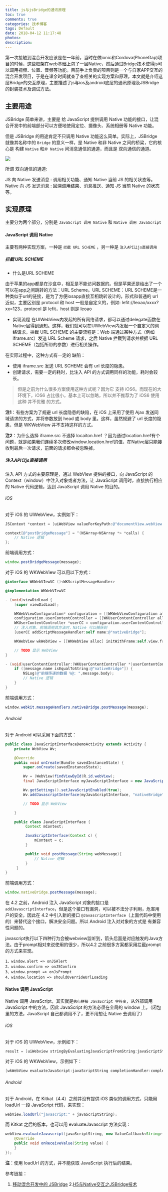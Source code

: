 ```yaml
---
title: js与jsBridge的通讯原理
toc: true
comments: true
categories: 技术博客
tags: Default
date: 2018-04-12 11:17:48
photos:
description:
---
```


第一次接触到混合开发应该是在一年前，当时在做ionic和Cordova(PhoneGap)项目的时候，这些框架在web基础上包了一层Native，然后通过Bridge技术使得js可以调用视频、位置、音频等功能。目前手上负责的项目则是一个与自家APP交互的混合开发项目，于是在课余时间就查了查相关的实现方案和原理。本文就是介绍这层Bridge的交互原理，主要描述了js与ios及android底层的通讯原理及JSBridge的封装技术及调试方法。

<!-- more -->

## 主要用途

JSBridge 简单来讲，主要是 给 JavaScript 提供调用 Native 功能的接口，让混合开发中的前端部分可以方便地使用定位、摄像头、系统相册等 Native 功能。

但是 JSBridge 的用途肯定不只调用 Native 功能这么简单。实际上，JSBridge 就像其名称中的 `Bridge` 的意义一样，是 Native 和非 Native 之间的桥梁，它的核心是 构建 `Native` 和`非 Native` 间消息通信的通道，而且是 双向通信的通道。

![](https://ws3.sinaimg.cn/large/006tNc79gy1fq9wv29dbfj30j604n74i.jpg)

所谓 双向通信的通道:

JS 向 Native 发送消息 : 调用相关功能、通知 Native 当前 JS 的相关状态等。
Native 向 JS 发送消息 : 回溯调用结果、消息推送、通知 JS 当前 Native 的状态等。

## 实现原理

主要分为两个部分，分别是 `JavaScript 调用 Native` 和 `Native 调用 JavaScript`

#### JavaScript 调用 Native

主要有两种实现方案，一种是 `拦截 URL SCHEME` ，另一种是 `注入API让js直接调用`


##### 拦截 URL SCHEME

* 什么是URL SCHEME

由于苹果的app都是在沙盒中，相互是不能访问数据的。但是苹果还是给出了一个可以在app之间跳转的方法：URL Scheme。URL SCHEME：URL SCHEME是一种类似于url的链接，是为了方便iosapp直接互相跳转设计的，形式和普通的 url 近似，主要区别是 protocol 和 host 一般是自定义的，例如: lefit://leoao/xxxx?xx=123，protocol 是 lefit，host 则是 leoao

* 实现流程
在UIWebView内发起的所有网络请求，都可以通过delegate函数在Native层得到通知。这样，我们就可以在UIWebView内发起一个自定义的网络请求，拦截 URL SCHEME 的主要流程是：Web 端通过某种方式（例如 iframe.src）发送 URL Scheme 请求，之后 Native 拦截到请求并根据 URL SCHEME（包括所带的参数）进行相关操作。

在实际过程中，这种方式有一定的 缺陷：

* 使用 iframe.src 发送 URL SCHEME 会有 url 长度的隐患。
* 创建请求，需要一定的耗时，比注入 API 的方式调用同样的功能，耗时会较长。

> 但是之前为什么很多方案使用这种方式呢？因为它 支持 iOS6。而现在的大环境下，iOS6 占比很小，基本上可以忽略，所以并不推荐为了 iOS6 使用这种 并不优雅 的方式。

**注1**：有些方案为了规避 url 长度隐患的缺陷，在 iOS 上采用了使用 Ajax 发送同域请求的方式，并将参数放到 head 或 body 里。这样，虽然规避了 url 长度的隐患，但是 WKWebView 并不支持这样的方式。

**注2**：为什么选择 iframe.src 不选择 locaiton.href ？因为通过location.href有个问题，就是如果我们连续多次修改window.location.href的值，在Native层只能接收到最后一次请求，前面的请求都会被忽略掉。


##### 注入API让js直接调用

注入 API 方式的主要原理是，通过 WebView 提供的接口，向 JavaScript 的 Context（window）中注入对象或者方法，让 JavaScript 调用时，直接执行相应的 Native 代码逻辑，达到 JavaScript 调用 Native 的目的。

###### iOS

对于 iOS 的 UIWebView，实例如下：

```Objective-C
JSContext *context = [uiWebView valueForKeyPath:@"documentView.webView.mainFrame.javaScriptContext"];

context[@"postBridgeMessage"] = ^(NSArray<NSArray *> *calls) {
    // Native 逻辑
};
```

前端调用方式：

```js
window.postBridgeMessage(message);
```

对于 iOS 的 WKWebView 可以用以下方式：

```Objective-C
@interface WKWebVIewVC ()<WKScriptMessageHandler>

@implementation WKWebVIewVC

- (void)viewDidLoad {
    [super viewDidLoad];

    WKWebViewConfiguration* configuration = [[WKWebViewConfiguration alloc] init];
    configuration.userContentController = [[WKUserContentController alloc] init];
    WKUserContentController *userCC = configuration.userContentController;
    // 注入对象，前端调用其方法时，Native 可以捕获到
    [userCC addScriptMessageHandler:self name:@"nativeBridge"];

    WKWebView wkWebView = [[WKWebView alloc] initWithFrame:self.view.frame configuration:configuration];

    // TODO 显示 WebView
}

- (void)userContentController:(WKUserContentController *)userContentController didReceiveScriptMessage:(WKScriptMessage *)message {
    if ([message.name isEqualToString:@"nativeBridge"]) {
        NSLog(@"前端传递的数据 %@: ",message.body);
        // Native 逻辑
    }
}
```

前端调用方式：

```java
window.webkit.messageHandlers.nativeBridge.postMessage(message);
```

###### Android

对于 Android 可以采用下面的方式：

```java
public class JavaScriptInterfaceDemoActivity extends Activity {
	private WebView Wv;

    @Override
    public void onCreate(Bundle savedInstanceState) {
        super.onCreate(savedInstanceState);

        Wv = (WebView)findViewById(R.id.webView);
        final JavaScriptInterface myJavaScriptInterface = new JavaScriptInterface(this);

        Wv.getSettings().setJavaScriptEnabled(true);
        Wv.addJavascriptInterface(myJavaScriptInterface, "nativeBridge");

        // TODO 显示 WebView

    }

    public class JavaScriptInterface {
         Context mContext;

         JavaScriptInterface(Context c) {
             mContext = c;
         }

         public void postMessage(String webMessage){
             // Native 逻辑
         }
     }
}
```

前端调用方式：

```js
window.nativeBridge.postMessage(message);
```

在 4.2 之前，Android 注入 JavaScript 对象的接口是 `addJavascriptInterface`，但是这个接口有漏洞，可以被不法分子利用，危害用户的安全，因此在 4.2 中引入新的接口 `@JavascriptInterface`（上面代码中使用的）来替代这个接口，解决安全问题。所以 Android 注入对对象的方式是 有兼容性问题的。

javascript执行以下四种行为会被webview监听到，箭头后面是对应触发的Java方法。由于prompt相对来说使用的很少，所以4.2 之前很多方案都采用拦截prompt的方式来实现。

    1、window.alert => onJSAlert
    2、window.confirm => onJSConfirm
    3、window.prompt => onJsPrompt
    4、window.location => shouldOverrideUrlLoading



#### Native 调用 JavaScript

Native 调用 JavaScript，其实就是`执行拼接 JavaScript 字符串`，从外部调用 JavaScript 中的方法，因此 JavaScript 的方法必须在全局的 window 上。（闭包里的方法，JavaScript 自己都调用不了，更不用想让 Native 去调用了）

###### iOS

对于 iOS 的 UIWebView，示例如下：

```Objective-C
result = [uiWebview stringByEvaluatingJavaScriptFromString:javaScriptString];
```

对于 iOS 的 WKWebView，示例如下：

```Objective-C
[wkWebView evaluateJavaScript:javaScriptString completionHandler:completionHandler];
```

###### Android

对于 Android，在 Kitkat（4.4）之前并没有提供 iOS 类似的调用方式，只能用 loadUrl 一段 JavaScript 代码，来实现：

```Java
webView.loadUrl("javascript:" + javaScriptString);
```
而 Kitkat 之后的版本，也可以用 evaluateJavascript 方法实现：

```Java
webView.evaluateJavascript(javaScriptString, new ValueCallback<String>() {
    @Override
    public void onReceiveValue(String value) {
    }
});
```
**注**：使用 loadUrl 的方式，并不能获取 JavaScript 执行后的结果。

参考链接：

1. [移动混合开发中的 JSBridge](https://blog.ymfe.org/%E6%B7%B7%E5%90%88%E5%BC%80%E5%8F%91%E4%B8%AD%E7%9A%84JSBridge/)
2.[H5与Native交互之JSBridge技术](https://segmentfault.com/a/1190000010356403)
